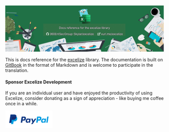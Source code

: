 <p align="center"><a href="https://xuri.me/excelize" target="_blank" alt="Excelize Document"><img width="750" src="./images/excelize-doc.png" alt="Docs reference for the excelize library"></a></p>

This is docs reference for the [excelize](https://github.com/360EntSecGroup-Skylar/excelize) library. The documentation is built on [GitBook](https://www.gitbook.com) in the format of Markdown and is welcome to participate in the translation.

#### Sponsor Excelize Development

If you are an individual user and have enjoyed the productivity of using Excelize, consider donating as a sign of appreciation - like buying me coffee once in a while.

<a href="https://www.paypal.com/paypalme/xuri" title="Donate with Paypal" target="_blank"><img width="150" src="./images/donate@2x.png" alt="Donate with Paypal"></a>